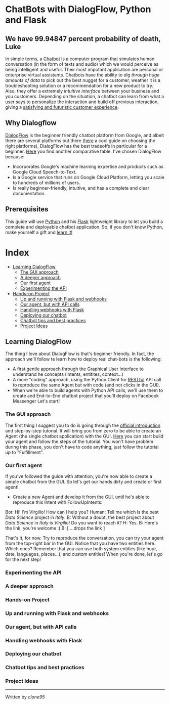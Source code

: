 
# ChatBots with DialogFlow, Python and Flask

## We have 99.94847 percent probability of death, Luke
In simple terms, a [Chatbot](https://medium.com/swlh/what-is-a-chatbot-and-how-to-use-it-for-your-business-976ec2e0a99f) is a computer program that simulates human conversation (in the form of texts and audio) 
which we would perceive as being intelligent and useful. 
Their most impotant application are personal or enterprise virtual assistants.
Chatbots have the ability to _dig through huge amounts of data_ to pick out
the best nugget for a customer, weather it is a troubleshooting solution or a recommendation for a
new product to try. Also, they offer a extremely _intuitive interface_ between your business and you customers.
Depending on the situation, a chatbot can learn from what a user
says to personalize the interaction and build off previous interaction, giving 
a [satisfying and futuristic customer experience](https://mobilemonkey.com/chatbots/chatbot-examples).

## Why Dialogflow
[DialogFlow](https://dialogflow.com/) is the beginner friendly chatbot platform from Google, and albeit there are several platforms out 
there ([here](https://chatbotsmagazine.com/choosing-the-best-chatbot-platform-101-a-beginners-guide-e841b41192c7) a cool guide on choosing the right 
platforms), DialogFlow has the best tradeoffs in particular for a beginner. [Here](https://chatbotsjournal.com/25-chatbot-platforms-a-comparative-table-aeefc932eaff) you find 
another comparative table.
I've chosen DialogFlow because:
- Incorporates Google's machine learning expertise and products such as Google Cloud Speech-to-Text.
- Is a Google service that runs on Google Cloud Platform, letting you scale to hundreds of millions of users.
- Is really beginner-friendly, intuitive, and has a complete and clear documentation.
  
## Prerequisites 
This guide will use [Python](https://www.python.org/) and his [Flask](http://flask.pocoo.org/) lightweight library to let you build a complete and deployable 
chatbot application. So, if you don't know Python, make yourself a gift and [learn it!](https://automatetheboringstuff.com/)


# Index
- [Learning DialogFlow](#Learning-DialogFlow)
  - [The GUI approach](#The-GUI-approach) 
  - [A deeper approach](#A-deeper-approach)
  - [Our first agent](#Our-first-agent)
  - [Experimenting the API](#Experimenting-the-API)
- [Hands-on Project](#Hands-on-Project)
  - [Up and running with Flask and webhooks](#Up-and-running-with-Flask-and-webhooks)
  - [Our agent, but with API calls](#Our-agent,-but-with-API-calls)
  - [Handling webhooks with Flask](#Handling-webhooks-with-Flask)
  - [Deploying our chatbot](#Deploying-our-chatbot)
  - [Chatbot tips and best practices](#Chatbot-tips-and-best-practices)
  - [Project Ideas](#Project-Ideas)

## Learning DialogFlow
The thing I love about DialogFlow is that's beginner friendly. In fact, the approach  we'll follow te learn how to deploy real chat-bots is the following:
- A first gentle approach through the Graphical User Interface to understand he concepts (intents, entitites, context...)
- A more "coding" approach, using the Python Client for [RESTful](https://it.wikipedia.org/wiki/Representational_State_Transfer) API call to reproduce the same Agent but with code (and not clicks in the GUI).
- When we're able to build agents with Python API calls, we'll use them to create and End-to-End chatbot project that you'll deploy on Facebook Messenger
Let's start!

### The GUI approach 
The first thing I suggest you to do is going through the [official introduction](https://dialogflow.com/docs) and step-by-step tutorial. It will bring you from zero to be able to create an Agent (the single chatbot application) with the GUI.
[Here](https://console.dialogflow.com/api-client/#/login) you can start build your agent and follow the steps of the tutorial. 
You won't have problem during this phase, you don't have to code anything, just follow the tutorial up to "Fulfillment".

### Our first agent
If you've followed the guide with attention, you're now able to create a simple chatbot from the GUI.
So let's get our hands dirty and create or first agent! 

- Create a new Agent and develop it from the GUI, until he's able to reproduce this Intent with FollowUpIntents:

Bot: Hi! I'm Virgilio! How can I help you?
Human: Tell me which is the best _Data Science_ project in _Italy_.
B: Without a doubt, the best project about _Data Science_ in _Italy_ is _Virgilio_! Do you want to reach it?
H: Yes.
B: Here's the link, you're welcome :) 
B: [ ...drops the link ]

That's it, for now. Try to reproduce the conversation, you can try your agent from the top-right bar in the GUI.
Notice that you have two entities here. Which ones?
Remember that you can use both system entities (like hour, date, languages, places...), and custom entities!
When you're done, let's go for the next step!

### Experimenting the API
### A deeper approach
### Hands-on Project
### Up and running with Flask and webhooks
### Our agent, but with API calls
### Handling webhooks with Flask
### Deploying our chatbot
### Chatbot tips and best practices
### Project Ideas



----
Written by _clone95_
